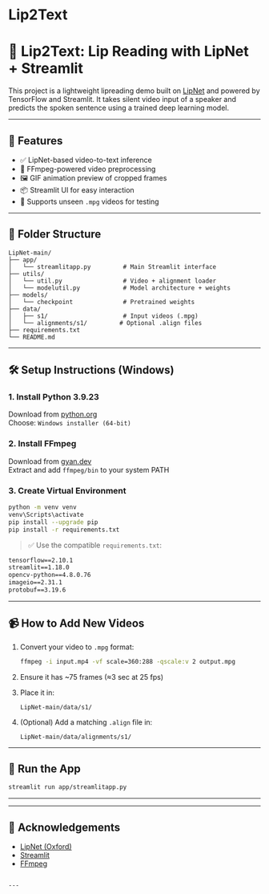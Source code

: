 # Lip2Text


# 🧠 Lip2Text: Lip Reading with LipNet + Streamlit

This project is a lightweight lipreading demo built on [LipNet](https://github.com/oxford-cs/LipNet) and powered by TensorFlow and Streamlit. It takes silent video input of a speaker and predicts the spoken sentence using a trained deep learning model.

---

## 🚀 Features

- ✅ LipNet-based video-to-text inference
- 🎥 FFmpeg-powered video preprocessing
- 🖼️ GIF animation preview of cropped frames
- 📦 Streamlit UI for easy interaction
- 🧪 Supports unseen `.mpg` videos for testing

---

## 📁 Folder Structure

```
LipNet-main/
├── app/
│   └── streamlitapp.py         # Main Streamlit interface
├── utils/
│   └── util.py                 # Video + alignment loader
│   └── modelutil.py            # Model architecture + weights
├── models/
│   └── checkpoint              # Pretrained weights
├── data/
│   ├── s1/                     # Input videos (.mpg)
│   └── alignments/s1/         # Optional .align files
├── requirements.txt
└── README.md
```

---

## 🛠️ Setup Instructions (Windows)

### 1. Install Python 3.9.23
Download from [python.org](https://www.python.org/downloads/release/python-3923/)  
Choose: `Windows installer (64-bit)`

### 2. Install FFmpeg
Download from [gyan.dev](https://www.gyan.dev/ffmpeg/builds/)  
Extract and add `ffmpeg/bin` to your system PATH

### 3. Create Virtual Environment

```bash
python -m venv venv
venv\Scripts\activate
pip install --upgrade pip
pip install -r requirements.txt
```

> ✅ Use the compatible `requirements.txt`:
```txt
tensorflow==2.10.1
streamlit==1.18.0
opencv-python==4.8.0.76
imageio==2.31.1
protobuf==3.19.6
```

---

## 📹 How to Add New Videos

1. Convert your video to `.mpg` format:
   ```bash
   ffmpeg -i input.mp4 -vf scale=360:288 -qscale:v 2 output.mpg
   ```

2. Ensure it has ~75 frames (≈3 sec at 25 fps)

3. Place it in:
   ```
   LipNet-main/data/s1/
   ```

4. (Optional) Add a matching `.align` file in:
   ```
   LipNet-main/data/alignments/s1/
   ```

---

## 🧪 Run the App

```bash
streamlit run app/streamlitapp.py
```

---



---

## 🙌 Acknowledgements

- [LipNet (Oxford)](https://github.com/oxford-cs/LipNet)
- [Streamlit](https://streamlit.io/)
- [FFmpeg](https://ffmpeg.org/)
```

---


